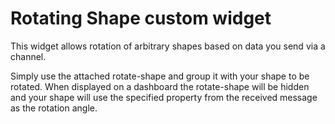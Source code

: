 # Rotating Shape custom widget

This widget allows rotation of arbitrary shapes based on data you send via a channel.

Simply use the attached rotate-shape and group it with your shape to be rotated.
When displayed on a dashboard the rotate-shape will be hidden and your shape will
use the specified property from the received message as the rotation angle.
